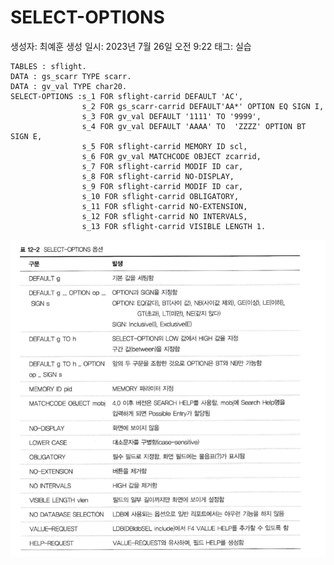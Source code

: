 # SELECT-OPTIONS

생성자: 최예훈
생성 일시: 2023년 7월 26일 오전 9:22
태그: 실습

```abap
TABLES : sflight.
DATA : gs_scarr TYPE scarr.
DATA : gv_val TYPE char20.
SELECT-OPTIONS :s_1 FOR sflight-carrid DEFAULT 'AC',
                s_2 FOR gs_scarr-carrid DEFAULT'AA*' OPTION EQ SIGN I,
                s_3 FOR gv_val DEFAULT '1111' TO '9999',
                s_4 FOR gv_val DEFAULT 'AAAA' TO  'ZZZZ' OPTION BT  SIGN E,
                s_5 FOR sflight-carrid MEMORY ID scl,
                s_6 FOR gv_val MATCHCODE OBJECT zcarrid,
                s_7 FOR sflight-carrid MODIF ID car,
                s_8 FOR sflight-carrid NO-DISPLAY,
                s_9 FOR sflight-carrid MODIF ID car,
                s_10 FOR sflight-carrid OBLIGATORY,
                s_11 FOR sflight-carrid NO-EXTENSION,
                s_12 FOR sflight-carrid NO INTERVALS,
                s_13 FOR sflight-carrid VISIBLE LENGTH 1.
```

![Untitled](SELECT-OPTIONS%209ba94b5189e94b6f8906978e7fa0e732/Untitled.png)